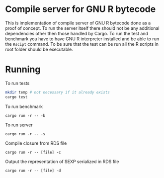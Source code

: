 # Compile server for GNU R bytecode
This is implementation of compile server of GNU R bytecode done as a proof of concept. To run the server itself there should not be any additional dependencies other then those handled by Cargo. To run the test and benchmark you have to have GNU R interpreter installed and be able to run the `Rscipt` command. To be sure that the test can be run all the R scripts in root folder should be executable.


# Running
To run tests
```bash
mkdir temp # not necessary if it already exists
cargo test
```

To run benchmark
```
cargo run -r -- -b
```

To run server
```
cargo run -r -- -s
```

Compile closure from RDS file
```
cargo run -r -- [file] -c
```

Output the representation of SEXP serialized in RDS file
```
cargo run -r -- [file] -d
```

